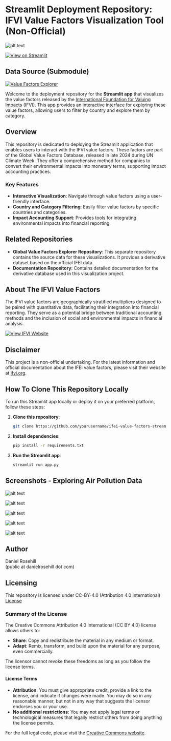  # Streamlit Deployment Repository: IFVI Value Factors Visualization Tool (Non-Official)

 ![alt text](screenshots/v1/1.png)

 [![View on Streamlit](https://img.shields.io/badge/View_on-Streamlit-brightgreen)](https://valuefactorsddatavis.streamlit.app/)

## Data Source (Submodule)

 [![Value Factors Explorer](https://img.shields.io/badge/Value%20Factors%20Explorer-blue)](https://github.com/danielrosehill/Global-Value-Factors-Explorer)

Welcome to the deployment repository for the **Streamlit app** that visualizes the value factors released by the [International Foundation for Valuing Impacts](https://ifvi.org) (IFVI). This app provides an interactive interface for exploring these value factors, allowing users to filter by country and explore them by category.

## Overview

This repository is dedicated to deploying the Streamlit application that enables users to interact with the IFVI value factors. These factors are part of the Global Value Factors Database, released in late 2024 during UN Climate Week. They offer a comprehensive method for companies to convert their environmental impacts into monetary terms, supporting impact accounting practices.

### Key Features

- **Interactive Visualization**: Navigate through value factors using a user-friendly interface.
- **Country and Category Filtering**: Easily filter value factors by specific countries and categories.
- **Impact Accounting Support**: Provides tools for integrating environmental impacts into financial reporting.

## Related Repositories

- **Global Value Factors Explorer Repository**: This separate repository contains the source data for these visualizations. It provides a derivative dataset based on the official IFEI data.
- **Documentation Repository**: Contains detailed documentation for the derivative database used in this visualization project.

## About The IFVI Value Factors

The IFVI value factors are geographically stratified multipliers designed to be paired with quantitative data, facilitating their integration into financial reporting. They serve as a potential bridge between traditional accounting methods and the inclusion of social and environmental impacts in financial analysis.

[![View IFVI Website](https://img.shields.io/badge/View%20IFVI%20Website-blue)](https://ifvi.org)

## Disclaimer

This project is a non-official undertaking. For the latest information and official documentation about the IFEI value factors, please visit their website at [ifvi.org](http://ifvi.org).

## How To Clone This Repository Locally

To run this Streamlit app locally or deploy it on your preferred platform, follow these steps:

1. **Clone this repository**:
   ```bash
   git clone https://github.com/yourusername/ifei-value-factors-streamlit.git
   ```
2. **Install dependencies**:
   ```bash
   pip install -r requirements.txt
   ```
3. **Run the Streamlit app**:
   ```bash
   streamlit run app.py
   ```

## Screenshots - Exploring Air Pollution Data

![alt text](screenshots/v1/1.png)

![alt text](screenshots/v1/2.png)

![alt text](screenshots/v1/3.png)

![alt text](screenshots/v1/4.png)

![alt text](screenshots/v1/5.png)

## Author

Daniel Rosehill  
(public at danielrosehill dot com)

## Licensing

This repository is licensed under CC-BY-4.0 (Attribution 4.0 International) 
[License](https://creativecommons.org/licenses/by/4.0/)

### Summary of the License
The Creative Commons Attribution 4.0 International (CC BY 4.0) license allows others to:
- **Share**: Copy and redistribute the material in any medium or format.
- **Adapt**: Remix, transform, and build upon the material for any purpose, even commercially.

The licensor cannot revoke these freedoms as long as you follow the license terms.

#### License Terms
- **Attribution**: You must give appropriate credit, provide a link to the license, and indicate if changes were made. You may do so in any reasonable manner, but not in any way that suggests the licensor endorses you or your use.
- **No additional restrictions**: You may not apply legal terms or technological measures that legally restrict others from doing anything the license permits.

For the full legal code, please visit the [Creative Commons website](https://creativecommons.org/licenses/by/4.0/legalcode).